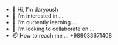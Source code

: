 - 👋 Hi, I’m daryoush
- 👀 I’m interested in ...
- 🌱 I’m currently learning ...
- 💞️ I’m looking to collaborate on ...
- 📫 How to reach me ...
+989033671408

<!---
daryoush/daryoush is a ✨ special ✨ repository because its `README.md` (this file) appears on your GitHub profile.
You can click the Preview link to take a look at your changes.
--->
